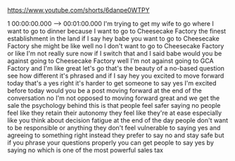https://www.youtube.com/shorts/6danpe0WTPY

1 00:00:00.000 --\> 00:01:00.000 I'm trying to get my wife to go where I
want to go to dinner because I want to go to Cheesecake Factory the
finest establishment in the land if I say hey babe you want to go to
Cheesecake Factory she might be like well no I don't want to go to
Cheesecake Factory or like I'm not really sure now if I switch that and
I said babe would you be against going to Cheesecake Factory well I'm
not against going to GCA Factory and I'm like great let's go that's the
beauty of a no-based question see how different it's phrased and if I
say hey you excited to move forward today that's a yes right it's harder
to get someone to say yes I'm excited before today would you be a post
moving forward at the end of the conversation no I'm not opposed to
moving forward great and we get the sale the psychology behind this is
that people feel safer saying no people feel like they retain their
autonomy they feel like they're at ease especially like you think about
decision fatigue at the end of the day people don't want to be
responsible or anything they don't feel vulnerable to saying yes and
agreeing to something right instead they prefer to say no and stay safe
but if you phrase your questions properly you can get people to say yes
by saying no which is one of the most powerful sales tax
